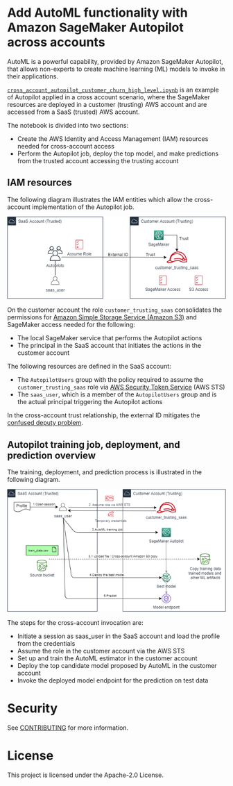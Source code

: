 # Add AutoML functionality with Amazon SageMaker Autopilot across accounts

AutoML is a powerful capability, provided by Amazon SageMaker Autopilot, that allows non-experts to create machine learning (ML) models to invoke in their applications.

[`cross_account_autopilot_customer_churn_high_level.ipynb`](./cross_account_autopilot_customer_churn_high_level.ipynb) is an example of Autopilot applied in a cross account scenario, where the SageMaker resources are deployed in a customer (trusting) AWS account and are accessed from a SaaS (trusted) AWS account.

The notebook is divided into two sections:

* Create the AWS Identity and Access Management (IAM) resources needed for cross-account access
* Perform the Autopilot job, deploy the top model, and make predictions from the trusted account accessing the trusting account

## IAM resources

The following diagram illustrates the IAM entities which allow the cross-account implementation of the Autopilot job.

<p align="center">
  <img src="./images/Autopilot_Cross_Account_IAM_Settings.png">
</p>

On the customer account the role `customer_trusting_saas` consolidates the permissions for [Amazon Simple Storage Service (Amazon S3)](https://aws.amazon.com/s3/) and SageMaker access needed for the following:

* The local SageMaker service that performs the Autopilot actions
* The principal in the SaaS account that initiates the actions in the customer account

The following resources are defined in the SaaS account:

- The `AutopilotUsers` group with the policy required to assume the `customer_trusting_saas` role via [AWS Security Token Service](https://docs.aws.amazon.com/STS/latest/APIReference/welcome.html) (AWS STS)
- The `saas_user`, which is a member of the `AutopilotUsers` group and is the actual principal triggering the Autopilot actions

In the cross-account trust relationship, the external ID mitigates the [confused deputy problem](https://docs.aws.amazon.com/IAM/latest/UserGuide/id_roles_create_for-user_externalid.html).

## Autopilot training job, deployment, and prediction overview

The training, deployment, and prediction process is illustrated in the following diagram.

<p align="center">
  <img src="./images/Autopilot_Cross_Account_Autopilot_Execution.png">
</p>

The steps for the cross-account invocation are:

- Initiate a session as saas_user in the SaaS account and load the profile from the credentials
- Assume the role in the customer account via the AWS STS
- Set up and train the AutoML estimator in the customer account
- Deploy the top candidate model proposed by AutoML in the customer account
- Invoke the deployed model endpoint for the prediction on test data

# Security

See [CONTRIBUTING](CONTRIBUTING.md#security-issue-notifications) for more information.

# License

This project is licensed under the Apache-2.0 License.

